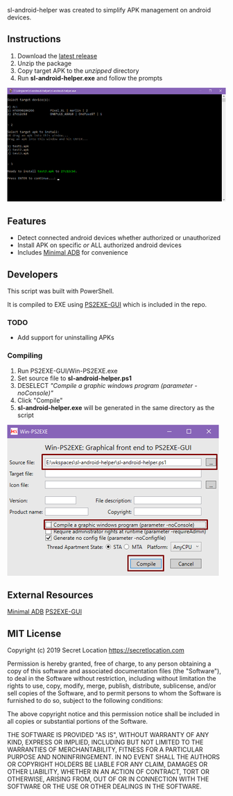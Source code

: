 sl-android-helper was created to simplify APK management on android devices.


## Instructions

1. Download the [latest release](https://github.com/secretlocation/sl-android-helper/releases) 
1. Unzip the package
1. Copy target APK to the _unzipped_ directory
1. Run **sl-android-helper.exe** and follow the prompts

![Screenshot](/images/screenshot.png)


## Features
* Detect connected android devices whether authorized or unauthorized
* Install APK on specific _or_ ALL authorized android devices
* Includes [Minimal ADB](https://forum.xda-developers.com/showthread.php?t=2317790) for convenience


## Developers

This script was built with PowerShell.

It is compiled to EXE using [PS2EXE-GUI](https://gallery.technet.microsoft.com/scriptcenter/PS2EXE-GUI-Convert-e7cb69d5) which is included in the repo.


### TODO
* Add support for uninstalling APKs


### Compiling

1. Run PS2EXE-GUI/Win-PS2EXE.exe
1. Set source file to **sl-android-helper.ps1**
1. DESELECT _"Compile a graphic windows program (parameter -noConsole)"_
1. Click "Compile"
1. **sl-android-helper.exe** will be generated in the same directory as the script

![Win-PS2EXE](/images/Win-PS2EXE.png)


## External Resources
[Minimal ADB](https://forum.xda-developers.com/showthread.php?t=2317790)
[PS2EXE-GUI](https://gallery.technet.microsoft.com/scriptcenter/PS2EXE-GUI-Convert-e7cb69d5)


## MIT License

Copyright (c) 2019 Secret Location https://secretlocation.com

Permission is hereby granted, free of charge, to any person obtaining a copy
of this software and associated documentation files (the "Software"), to deal
in the Software without restriction, including without limitation the rights
to use, copy, modify, merge, publish, distribute, sublicense, and/or sell
copies of the Software, and to permit persons to whom the Software is
furnished to do so, subject to the following conditions:

The above copyright notice and this permission notice shall be included in all
copies or substantial portions of the Software.

THE SOFTWARE IS PROVIDED "AS IS", WITHOUT WARRANTY OF ANY KIND, EXPRESS OR
IMPLIED, INCLUDING BUT NOT LIMITED TO THE WARRANTIES OF MERCHANTABILITY,
FITNESS FOR A PARTICULAR PURPOSE AND NONINFRINGEMENT. IN NO EVENT SHALL THE
AUTHORS OR COPYRIGHT HOLDERS BE LIABLE FOR ANY CLAIM, DAMAGES OR OTHER
LIABILITY, WHETHER IN AN ACTION OF CONTRACT, TORT OR OTHERWISE, ARISING FROM,
OUT OF OR IN CONNECTION WITH THE SOFTWARE OR THE USE OR OTHER DEALINGS IN THE
SOFTWARE.
